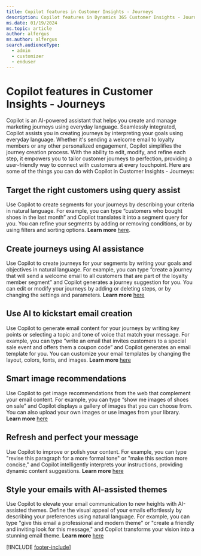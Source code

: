 ```yaml
---
title: Copilot features in Customer Insights - Journeys
description: Copilot features in Dynamics 365 Customer Insights - Journeys.
ms.date: 01/19/2024
ms.topic: article
author: alfergus
ms.author: alfergus
search.audienceType: 
  - admin
  - customizer
  - enduser
---
```


# Copilot features in Customer Insights - Journeys

Copilot is an AI-powered assistant that helps you create and manage marketing journeys using everyday language. Seamlessly integrated, Copilot assists you in creating journeys by interpreting your goals using everyday language. Whether it's sending a welcome email to loyalty members or any other personalized engagement, Copilot simplifies the journey creation process. With the ability to edit, modify, and refine each step, it empowers you to tailor customer journeys to perfection, providing a user-friendly way to connect with customers at every touchpoint. Here are some of the things you can do with Copilot in Customer Insights - Journeys:

## Target the right customers using query assist

Use Copilot to create segments for your journeys by describing your criteria in natural language. For example, you can type “customers who bought shoes in the last month” and Copilot translates it into a segment query for you. You can refine your segments by adding or removing conditions, or by using filters and sorting options. **Learn more** [here](real-time-marketing-natural-language-segments.md).

## Create journeys using AI assistance

Use Copilot to create journeys for your segments by writing your goals and objectives in natural language. For example, you can type “create a journey that will send a welcome email to all customers that are part of the loyalty member segment” and Copilot generates a journey suggestion for you. You can edit or modify your journeys by adding or deleting steps, or by changing the settings and parameters. **Learn more** [here](real-time-marketing-use-copilot-create-journey.md)

## Use AI to kickstart email creation

Use Copilot to generate email content for your journeys by writing key points or selecting a topic and tone of voice that match your message. For example, you can type “write an email that invites customers to a special sale event and offers them a coupon code” and Copilot generates an email template for you. You can customize your email templates by changing the layout, colors, fonts, and images. **Learn more** [here](content-ideas.md)

## Smart image recommendations

Use Copilot to get image recommendations from the web that complement your email content. For example, you can type “show me images of shoes on sale” and Copilot displays a gallery of images that you can choose from. You can also upload your own images or use images from your library. **Learn more** [here](upload-images-files.md)

## Refresh and perfect your message

Use Copilot to improve or polish your content. For example, you can type "revise this paragraph for a more formal tone" or "make this section more concise," and Copilot intelligently interprets your instructions, providing dynamic content suggestions. **Learn more** [here](content-rewrite.md)

## Style your emails with AI-assisted themes

Use Copilot to elevate your email communication to new heights with AI-assisted themes. Define the visual appeal of your emails effortlessly by describing your preferences using natural language. For example, you can type "give this email a professional and modern theme" or "create a friendly and inviting look for this message," and Copilot transforms your vision into a stunning email theme. **Learn more** [here](email-theme.md)

[!INCLUDE [footer-include](./includes/footer-banner.md)]